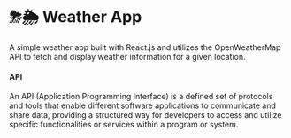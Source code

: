 # ⛈🌦️ Weather App


A simple weather app built with React.js and utilizes the OpenWeatherMap API to fetch and display weather information for a given location.

#### API

An API (Application Programming Interface) is a defined set of protocols and tools that enable different software applications to communicate and share data, providing a structured way for developers to access and utilize specific functionalities or services within a program or system.
